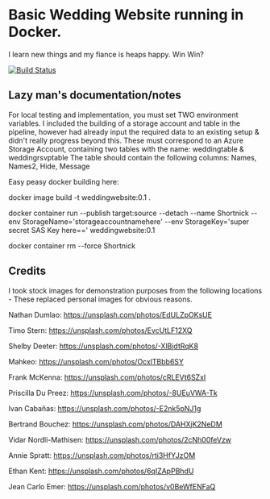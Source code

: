 # Basic Wedding Website running in Docker. 
I learn new things and my fiance is heaps happy. Win Win?

[![Build Status](https://dev.azure.com/JamesAuchterlonie/Wedding%20Website/_apis/build/status/JamesAuchters.WeddingWebsite?branchName=master)](https://dev.azure.com/JamesAuchterlonie/Wedding%20Website/_build/latest?definitionId=7&branchName=master)


## Lazy man's documentation/notes
For local testing and implementation, you must set TWO environment variables. I included the building of a storage account and table in the pipeline, however had already input the required data to an existing setup & didn't really progress beyond this.
These must correspond to an Azure Storage Account, containing two tables with the name: weddingtable & weddingrsvptable
The table should contain the following columns: Names, Names2, Hide, Message

Easy peasy docker building here:

docker image build -t weddingwebsite:0.1 .

docker container run --publish target:source --detach --name Shortnick --env StorageName='storageaccountnamehere' --env StorageKey='super secret SAS Key here==' weddingwebsite:0.1

docker container rm --force Shortnick

## Credits
I took stock images for demonstration purposes from the following locations - These replaced personal images for obvious reasons.  

Nathan Dumlao: https://unsplash.com/photos/EdULZpOKsUE 

Timo Stern: https://unsplash.com/photos/EvcUtLF12XQ 

Shelby Deeter: https://unsplash.com/photos/-XlBjdtRqK8

Mahkeo: https://unsplash.com/photos/OcxlTBbb6SY

Frank McKenna: https://unsplash.com/photos/cRLEVt6SZxI

Priscilla Du Preez: https://unsplash.com/photos/-8UEuVWA-Tk

Ivan Cabañas: https://unsplash.com/photos/-E2nk5pNJ1g 

Bertrand Bouchez: https://unsplash.com/photos/DAHXjK2NeDM

Vidar Nordli-Mathisen: https://unsplash.com/photos/2cNh00feVzw

Annie Spratt: https://unsplash.com/photos/rti3HfYJzOM 

Ethan Kent: https://unsplash.com/photos/6qIZApPBhdU

Jean Carlo Emer: https://unsplash.com/photos/v0BeWfENFaQ 
